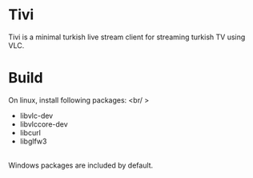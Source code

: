 # Tivi
Tivi is a minimal turkish live stream client for streaming turkish TV using VLC. <br/>


# Build
On linux, install following packages: <br/ >
* libvlc-dev
* libvlccore-dev
* libcurl
* libglfw3
<br/>
Windows packages are included by default.
